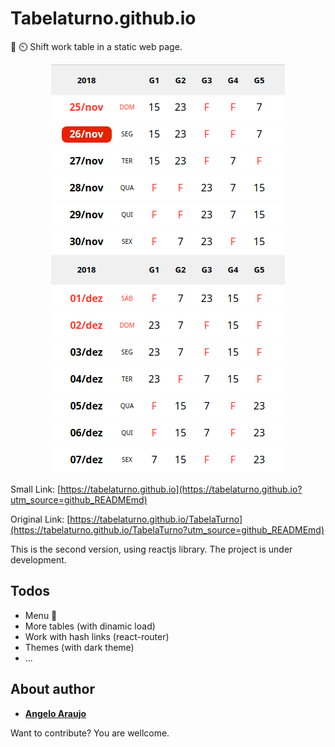 # Tabelaturno.github.io

📅 ⏲️ Shift work table in a static web page.

<p align="center">
  <img src="assets/DeepinScreenshot_20181126111443.png" alt="Screenshot of app, in November 2018 month.">
</p>

Small Link: [https://tabelaturno.github.io](https://tabelaturno.github.io?utm_source=github_READMEmd)

Original Link: [https://tabelaturno.github.io/TabelaTurno](https://tabelaturno.github.io/TabelaTurno?utm_source=github_READMEmd)

This is the second version, using reactjs library. The project is under development.

## Todos

* Menu 😬
* More tables (with dinamic load)
* Work with hash links (react-router)
* Themes (with dark theme)
* ...


## About author

* **[Angelo Araujo](https://github.com/angww/)**

Want to contribute? You are wellcome.
